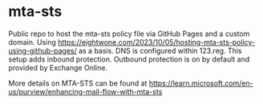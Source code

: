 # mta-sts

Public repo to host the mta-sts policy file via GitHub Pages and a custom domain. Using https://eightwone.com/2023/10/05/hosting-mta-sts-policy-using-github-pages/ as a basis. DNS is configured within 123.reg. 
This setup adds inbound protection. Outbound protection is on by default and provided by Exchange Online.

More details on MTA-STS can be found at https://learn.microsoft.com/en-us/purview/enhancing-mail-flow-with-mta-sts
